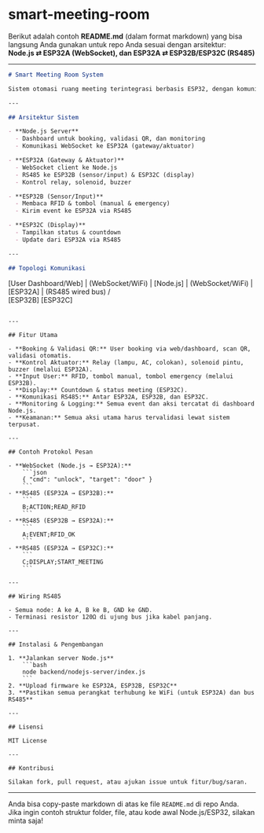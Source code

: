 # smart-meeting-room

Berikut adalah contoh **README.md** (dalam format markdown) yang bisa langsung Anda gunakan untuk repo Anda sesuai dengan arsitektur:  
**Node.js ⇄ ESP32A (WebSocket), dan ESP32A ⇄ ESP32B/ESP32C (RS485)**

---

```markdown
# Smart Meeting Room System

Sistem otomasi ruang meeting terintegrasi berbasis ESP32, dengan komunikasi RS485 antar perangkat dan WebSocket ke server Node.js.

---

## Arsitektur Sistem

- **Node.js Server**
  - Dashboard untuk booking, validasi QR, dan monitoring
  - Komunikasi WebSocket ke ESP32A (gateway/aktuator)

- **ESP32A (Gateway & Aktuator)**
  - WebSocket client ke Node.js
  - RS485 ke ESP32B (sensor/input) & ESP32C (display)
  - Kontrol relay, solenoid, buzzer

- **ESP32B (Sensor/Input)**
  - Membaca RFID & tombol (manual & emergency)
  - Kirim event ke ESP32A via RS485

- **ESP32C (Display)**
  - Tampilkan status & countdown
  - Update dari ESP32A via RS485

---

## Topologi Komunikasi

```
[User Dashboard/Web]
        |
  (WebSocket/WiFi)
        |
   [Node.js]
        |
  (WebSocket/WiFi)
        |
     [ESP32A]
        |
   (RS485 wired bus)
    /           \
[ESP32B]     [ESP32C]
```

---

## Fitur Utama

- **Booking & Validasi QR:** User booking via web/dashboard, scan QR, validasi otomatis.
- **Kontrol Aktuator:** Relay (lampu, AC, colokan), solenoid pintu, buzzer (melalui ESP32A).
- **Input User:** RFID, tombol manual, tombol emergency (melalui ESP32B).
- **Display:** Countdown & status meeting (ESP32C).
- **Komunikasi RS485:** Antar ESP32A, ESP32B, dan ESP32C.
- **Monitoring & Logging:** Semua event dan aksi tercatat di dashboard Node.js.
- **Keamanan:** Semua aksi utama harus tervalidasi lewat sistem terpusat.

---

## Contoh Protokol Pesan

- **WebSocket (Node.js → ESP32A):**
    ```json
    { "cmd": "unlock", "target": "door" }
    ```
- **RS485 (ESP32A → ESP32B):**
    ```
    B;ACTION;READ_RFID
    ```
- **RS485 (ESP32B → ESP32A):**
    ```
    A;EVENT;RFID_OK
    ```
- **RS485 (ESP32A → ESP32C):**
    ```
    C;DISPLAY;START_MEETING
    ```

---

## Wiring RS485

- Semua node: A ke A, B ke B, GND ke GND.
- Terminasi resistor 120Ω di ujung bus jika kabel panjang.

---

## Instalasi & Pengembangan

1. **Jalankan server Node.js**  
    ```bash
    node backend/nodejs-server/index.js
    ```
2. **Upload firmware ke ESP32A, ESP32B, ESP32C**
3. **Pastikan semua perangkat terhubung ke WiFi (untuk ESP32A) dan bus RS485**

---

## Lisensi

MIT License

---

## Kontribusi

Silakan fork, pull request, atau ajukan issue untuk fitur/bug/saran.

```

---

Anda bisa copy-paste markdown di atas ke file `README.md` di repo Anda.  
Jika ingin contoh struktur folder, file, atau kode awal Node.js/ESP32, silakan minta saja!